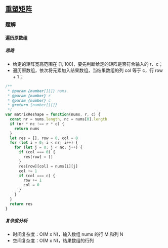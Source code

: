 ## [重塑矩阵](https://leetcode-cn.com/problems/reshape-the-matrix/)

### 题解
#### 遍历原数组
##### 思路
+ 给定的矩阵宽高范围在 [1, 100]，要先判断给定的矩阵是否符合输入的 r、c；
+ 遍历原数组，依次将元素加入结果数组，当结果数组的列 col 等于 c，行 row + 1；

```js
/**
 * @param {number[][]} nums
 * @param {number} r
 * @param {number} c
 * @return {number[][]}
 */
var matrixReshape = function(nums, r, c) {
  const nr = nums.length, nc = nums[0].length
  if (nr * nc !== r * c) {
    return nums
  }
  let res = [], row = 0, col = 0
  for (let i = 0; i < nr; i++) {
    for (let j = 0; j < nc; j++) {
      if (col === 0) {
        res[row] = []
      }
      res[row][col] = nums[i][j]
      col += 1
      if (col === c) {
        row += 1
        col = 0
      }
    }
  }
  return res
}
```

##### 复杂度分析
+ 时间复杂度：O(M x N)，输入数组 nums 的行 M 和列 N
+ 空间复杂度：O(M x N)，结果数组的行列